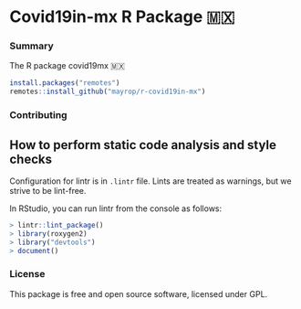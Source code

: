 # Covid19in-mx R Package 🇲🇽

### Summary
The R package covid19mx 🇲🇽

```R
install.packages("remotes")
remotes::install_github("mayrop/r-covid19in-mx")
```

###  Contributing

## How to perform static code analysis and style checks
Configuration for lintr is in `.lintr` file. Lints are treated as warnings, but we strive to be lint-free.

In RStudio, you can run lintr from the console as follows:

```R
> lintr::lint_package()
> library(roxygen2)
> library("devtools")
> document()
```

### License
This package is free and open source software, licensed under GPL.

